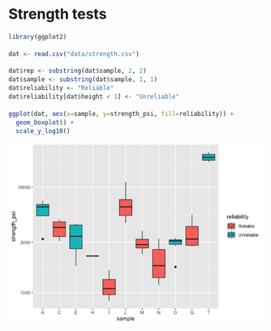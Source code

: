 
# Strength tests

``` r
library(ggplot2)

dat <- read.csv("data/strength.csv")

dat$rep <- substring(dat$sample, 2, 2)
dat$sample <- substring(dat$sample, 1, 1)
dat$reliability <- "Reliable"
dat$reliability[dat$height < 1] <- "Unreliable"

ggplot(dat, aes(x=sample, y=strength_psi, fill=reliability)) +
  geom_boxplot() +
  scale_y_log10()
```

![](README_files/figure-gfm/unnamed-chunk-1-1.png)<!-- -->
